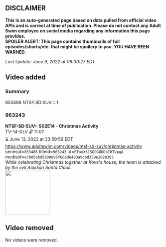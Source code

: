 ## DISCLAIMER
**This is an auto-generated page based on data pulled from official video APIs and is correct at time of publication. Please do not contact any Adult Swim employee on social media regarding any information this page provides.**  
**SPOILER ALERT: This page contains thumbnails of full episodes/shorts/etc. that might be spoilery to you. YOU HAVE BEEN WARNED.**  

_Last Update: June 9, 2022 at 06:00:27 EDT_
## Video added
### Summary
853486 NTSF:SD:SUV::: 1  
### 963243
**NTSF:SD:SUV:: S02E14 - Christmas Activity**  
TV-14-DLV 🔓 11:07  
⌛ June 13, 2022 at 23:59:59 EDT  
https://www.adultswim.com/videos/ntsf-sd-suv/christmas-activity  
seriesid=`853486` titleid=`963243` id=`PToxX61SQQGUDDbIHTVpqA` mediaid=`e7b05abd5800095f68ade483a9cbd359e2028365`  
_While celebrating Christmas together at Kove's house, the team is attacked by the evil Alaskan Santa Claus._  
<a href="https://media.cdn.adultswim.com/uploads/20200312/thumbnails/2_203121317191-ntsf_213_dup-20160412.jpg"><img src="https://media.cdn.adultswim.com/uploads/20200312/thumbnails/2_203121317191-ntsf_213_dup-20160412.jpg" height="144px" /></a>
## Video removed
No videos were removed.  
